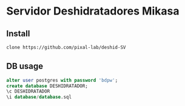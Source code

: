 # Servidor Deshidratadores Mikasa

## Install
```sh
clone https://github.com/pixal-lab/deshid-SV
```

## DB usage

```sql
alter user postgres with password 'bdpw';
create database DESHIDRATADOR;
\c DESHIDRATADOR
\i database/database.sql

```
